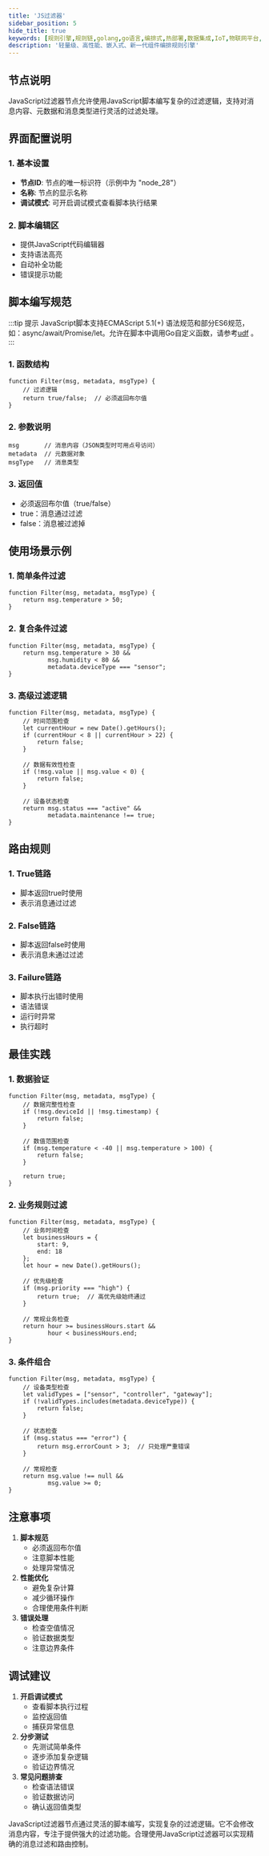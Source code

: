 ```yaml
---
title: 'JS过滤器'
sidebar_position: 5
hide_title: true
keywords: [规则引擎,规则链,golang,go语言,编排式,热部署,数据集成,IoT,物联网平台,组件化,流程自动化,自动化引擎,应用集成,事件框架]
description: '轻量级、高性能、嵌入式、新一代组件编排规则引擎'
---
```



## 节点说明

JavaScript过滤器节点允许使用JavaScript脚本编写复杂的过滤逻辑，支持对消息内容、元数据和消息类型进行灵活的过滤处理。

## 界面配置说明

### 1. 基本设置

- **节点ID**: 节点的唯一标识符（示例中为 "node_28"）
- **名称**: 节点的显示名称
- **调试模式**: 可开启调试模式查看脚本执行结果

### 2. 脚本编辑区

- 提供JavaScript代码编辑器
- 支持语法高亮
- 自动补全功能
- 错误提示功能

## 脚本编写规范

:::tip 提示
JavaScript脚本支持ECMAScript 5.1(+) 语法规范和部分ES6规范，如：async/await/Promise/let。允许在脚本中调用Go自定义函数，请参考[udf](https://rulego.cc/pages/d59341/#udf) 。
:::

### 1. 函数结构

```
function Filter(msg, metadata, msgType) {
    // 过滤逻辑
    return true/false;  // 必须返回布尔值
}
```

### 2. 参数说明

```
msg       // 消息内容（JSON类型时可用点号访问）
metadata  // 元数据对象
msgType   // 消息类型
```

### 3. 返回值

- 必须返回布尔值（true/false）
- true：消息通过过滤
- false：消息被过滤掉

## 使用场景示例

### 1. 简单条件过滤

```
function Filter(msg, metadata, msgType) {
    return msg.temperature > 50;
}
```

### 2. 复合条件过滤

```
function Filter(msg, metadata, msgType) {
    return msg.temperature > 30 && 
           msg.humidity < 80 && 
           metadata.deviceType === "sensor";
}
```

### 3. 高级过滤逻辑

```
function Filter(msg, metadata, msgType) {
    // 时间范围检查
    let currentHour = new Date().getHours();
    if (currentHour < 8 || currentHour > 22) {
        return false;
    }
    
    // 数据有效性检查
    if (!msg.value || msg.value < 0) {
        return false;
    }
    
    // 设备状态检查
    return msg.status === "active" && 
           metadata.maintenance !== true;
}
```

## 路由规则

### 1. True链路

- 脚本返回true时使用
- 表示消息通过过滤

### 2. False链路

- 脚本返回false时使用
- 表示消息未通过过滤

### 3. Failure链路

- 脚本执行出错时使用
- 语法错误
- 运行时异常
- 执行超时

## 最佳实践

### 1. 数据验证

```
function Filter(msg, metadata, msgType) {
    // 数据完整性检查
    if (!msg.deviceId || !msg.timestamp) {
        return false;
    }
    
    // 数值范围检查
    if (msg.temperature < -40 || msg.temperature > 100) {
        return false;
    }
    
    return true;
}
```

### 2. 业务规则过滤

```
function Filter(msg, metadata, msgType) {
    // 业务时间检查
    let businessHours = {
        start: 9,
        end: 18
    };
    let hour = new Date().getHours();
    
    // 优先级检查
    if (msg.priority === "high") {
        return true;  // 高优先级始终通过
    }
    
    // 常规业务检查
    return hour >= businessHours.start && 
           hour < businessHours.end;
}
```

### 3. 条件组合

```
function Filter(msg, metadata, msgType) {
    // 设备类型检查
    let validTypes = ["sensor", "controller", "gateway"];
    if (!validTypes.includes(metadata.deviceType)) {
        return false;
    }
    
    // 状态检查
    if (msg.status === "error") {
        return msg.errorCount > 3;  // 只处理严重错误
    }
    
    // 常规检查
    return msg.value !== null && 
           msg.value >= 0;
}
```

## 注意事项

1. **脚本规范**
    - 必须返回布尔值
    - 注意脚本性能
    - 处理异常情况
2. **性能优化**
    - 避免复杂计算
    - 减少循环操作
    - 合理使用条件判断
3. **错误处理**
    - 检查空值情况
    - 验证数据类型
    - 注意边界条件

## 调试建议

1. **开启调试模式**
    - 查看脚本执行过程
    - 监控返回值
    - 捕获异常信息
2. **分步测试**
    - 先测试简单条件
    - 逐步添加复杂逻辑
    - 验证边界情况
3. **常见问题排查**
    - 检查语法错误
    - 验证数据访问
    - 确认返回值类型

JavaScript过滤器节点通过灵活的脚本编写，实现复杂的过滤逻辑。它不会修改消息内容，专注于提供强大的过滤功能。合理使用JavaScript过滤器可以实现精确的消息过滤和路由控制。
